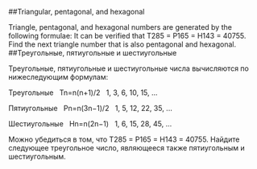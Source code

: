 ##Triangular, pentagonal, and hexagonal

Triangle, pentagonal, and hexagonal numbers are generated by the following formulae:
It can be verified that T285 = P165 = H143 = 40755.
Find the next triangle number that is also pentagonal and hexagonal.
##Треугольные, пятиугольные и шестиугольные

Треугольные, пятиугольные и шестиугольные числа вычисляются по нижеследующим формулам:


Треугольные
 
Tn=n(n+1)/2
 
1, 3, 6, 10, 15, ...


Пятиугольные
 
Pn=n(3n−1)/2
 
1, 5, 12, 22, 35, ...


Шестиугольные
 
Hn=n(2n−1)
 
1, 6, 15, 28, 45, ...


Можно убедиться в том, что T285 = P165 = H143 = 40755.
Найдите следующее треугольное число, являющееся также пятиугольным и шестиугольным.
